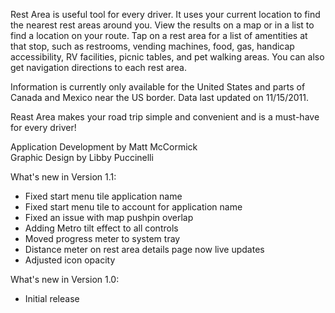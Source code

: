 Rest Area is useful tool for every driver. It uses your current location to find the nearest rest areas around you. View the results on a map or in a list to find a location on your route. Tap on a rest area for a list of amentities at that stop, such as restrooms, vending machines, food, gas, handicap accessibility, RV facilities, picnic tables, and pet walking areas. You can also get navigation directions to each rest area.

Information is currently only available for the United States and parts of Canada and Mexico near the US border. Data last updated on 11/15/2011.

Reast Area makes your road trip simple and convenient and is a must-have for every driver!

Application Development by Matt McCormick  
Graphic Design by Libby Puccinelli  
  
  
What's new in Version 1.1:  
- Fixed start menu tile application name  
- Fixed start menu tile to account for application name  
- Fixed an issue with map pushpin overlap  
- Adding Metro tilt effect to all controls  
- Moved progress meter to system tray  
- Distance meter on rest area details page now live updates
- Adjusted icon opacity  
  
What's new in Version 1.0:  
- Initial release  